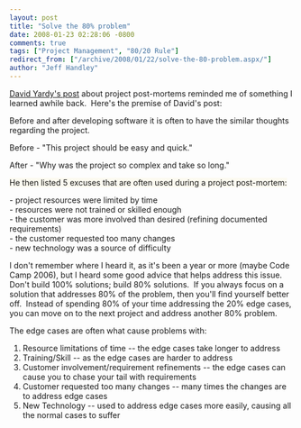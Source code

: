 ```yaml
---
layout: post
title: "Solve the 80% problem"
date: 2008-01-23 02:28:06 -0800
comments: true
tags: ["Project Management", "80/20 Rule"]
redirect_from: ["/archive/2008/01/22/solve-the-80-problem.aspx/"]
author: "Jeff Handley"
---
```

<!-- more -->
<p><a href="http://dyardy.spaces.live.com/Blog/cns!812B0DF85863A595!290.entry" target="_blank">David Yardy's post</a> about project post-mortems reminded me of something I learned awhile back.  Here's the premise of David's post:</p>  <p>Before and after developing software it is often to have the similar thoughts regarding the project. </p>  <p>Before - "This project should be easy and quick."</p>  <p>After - "Why was the project so complex and take so long."</p> <p><font style="background-color: #fcfaf0">He then listed 5 excuses that are often used during a project post-mortem:</font></p>  <p>- project resources were limited by time   <br />- resources were not trained or skilled enough  <br />- the customer was more involved than desired (refining documented requirements)  <br />- the customer requested too many changes  <br />- new technology was a source of difficulty</p>  <p>I don't remember where I heard it, as it's been a year or more (maybe Code Camp 2006), but I heard some good advice that helps address this issue.  Don't build 100% solutions; build 80% solutions.  If you always focus on a solution that addresses 80% of the problem, then you'll find yourself better off.  Instead of spending 80% of your time addressing the 20% edge cases, you can move on to the next project and address another 80% problem.</p>  <p>The edge cases are often what cause problems with:</p>  <ol>   <li>Resource limitations of time -- the edge cases take longer to address</li>  <li>Training/Skill -- as the edge cases are harder to address</li>  <li>Customer involvement/requirement refinements -- the edge cases can cause you to chase your tail with requirements</li>  <li>Customer requested too many changes -- many times the changes are to address edge cases</li>  <li>New Technology -- used to address edge cases more easily, causing all the normal cases to suffer</li> </ol>
